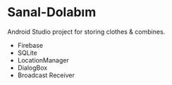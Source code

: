 # Sanal-Dolabım

Android Studio project for storing clothes & combines.

* Firebase
* SQLite
* LocationManager
* DialogBox
* Broadcast Receiver
